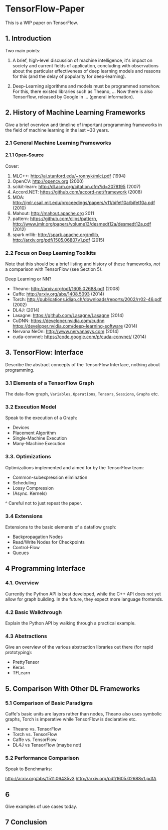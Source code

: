 # TensorFlow-Paper

This is a WIP paper on TensorFlow.

## 1. Introduction

Two main points:

1. A brief, high-level discussion of machine intelligence, it's impact on
   society and current fields of application, concluding with observations about
   the particular effectiveness of deep learning models and reasons for this
   (and the delay of popularity for deep-learning).

2. Deep-Learning algorithms and models must be programmed somehow. For this,
   there existed libraries such as Theano, ... Now there is also Tensorflow,
   released by Google in ... (general information).

## 2. History of Machine Learning Frameworks

Give a brief overview and timeline of important programming frameworks in the
field of machine learning in the last ~30 years.

### 2.1 General Machine Learning Frameworks

#### 2.1.1 Open-Source

Cover:

1. MLC++: http://ai.stanford.edu/~ronnyk/mlcj.pdf (1994)
2. OpenCV: http://opencv.org (2000)
3. scikit-learn: http://dl.acm.org/citation.cfm?id=2078195 (2007)
4. Accord.NET: https://github.com/accord-net/framework (2008)
5. MOA: http://jmlr.csail.mit.edu/proceedings/papers/v11/bifet10a/bifet10a.pdf
   (2010)
6. Mahout: http://mahout.apache.org 2011
8. pattern: https://github.com/clips/pattern,
  http://www.jmlr.org/papers/volume13/desmedt12a/desmedt12a.pdf (2012)
9. spark mllib: http://spark.apache.org/mllib,
  http://arxiv.org/pdf/1505.06807v1.pdf (2015)
### 2.2 Focus on Deep Learning Toolkits

Note that this should be a brief listing and history of these frameworks,
*not* a comparison with TensorFlow (see Section 5).

Deep Learning or NN?

* Theano: http://arxiv.org/pdf/1605.02688.pdf (2008)
* Caffe: http://arxiv.org/abs/1408.5093 (2014)
* Torch: http://publications.idiap.ch/downloads/reports/2002/rr02-46.pdf (2002)
* DL4J: (2014)
* Lasagne: https://github.com/Lasagne/Lasagne (2014)
* CuDNN: https://developer.nvidia.com/cudnn
  https://developer.nvidia.com/deep-learning-software (2014)
* Nervana NeOn: http://www.nervanasys.com (2014)
* cuda-convnet: https://code.google.com/p/cuda-convnet/ (2014)

## 3. TensorFlow: Interface

Describe the abstract concepts of the TensorFlow Interface, nothing about programming.

### 3.1 Elements of a TensorFlow Graph

The data-flow graph, `Variables`, `Operations`, `Tensors`, `Sessions`, `Graphs` etc.

### 3.2 Execution Model

Speak to the execution of a Graph:

* Devices
* Placement Algorithm
* Single-Machine Execution
* Many-Machine Execution

### 3.3. Optimizations

Optimizations implemented and aimed for by the TensorFlow team:

* Common-subexpression elimination
* Scheduling
* Lossy Compression
* (Async. Kernels)

^ Careful not to just repeat the paper.

### 3.4 Extensions

Extensions to the basic elements of a dataflow graph:

* Backpropagation Nodes
* Read/Write Nodes for Checkpoints
* Control-Flow
* Queues

## 4 Programming Interface

### 4.1. Overview

Currently the Python API is best developed, while the C++ API does not yet allow
for graph building. In the future, they expect more language frontends.

### 4.2 Basic Walkthrough

Explain the Python API by walking through a practical example.

### 4.3 Abstractions

Give an overview of the various abstraction libraries out there (for rapid
prototyping):

* PrettyTensor
* Keras
* TFLearn

## 5. Comparison With Other DL Frameworks

### 5.1 Comparison of Basic Paradigms

Caffe's basic units are layers rather than nodes, Theano also uses symbolic
graphs, Torch is imperative while TensorFlow is declarative etc.

* Theano vs. TensorFlow
* Torch vs. TensorFlow
* Caffe vs. TensorFlow
* DL4J vs TensorFlow (maybe not)

### 5.2 Performance Comparison

Speak to Benchmarks:

http://arxiv.org/abs/1511.06435v3
http://arxiv.org/pdf/1605.02688v1.pdfA

## 6

Give examples of use cases today.

## 7 Conclusion
